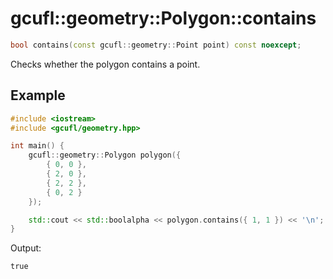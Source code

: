 # gcufl::geometry::Polygon::contains
```cpp
bool contains(const gcufl::geometry::Point point) const noexcept;
```
Checks whether the polygon contains a point.
## Example
```cpp
#include <iostream>
#include <gcufl/geometry.hpp>

int main() {
	gcufl::geometry::Polygon polygon({
		{ 0, 0 },
		{ 2, 0 },
		{ 2, 2 },
		{ 0, 2 }
	});

	std::cout << std::boolalpha << polygon.contains({ 1, 1 }) << '\n';
}
```
Output:
```
true
```
